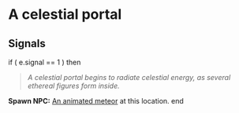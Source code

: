 # A celestial portal
## Signals

if ( e.signal == 1 ) then


>*A celestial portal begins to radiate celestial energy, as several ethereal figures form inside.*


**Spawn NPC:**  [An animated meteor](/npc/209138) at this location.
end
